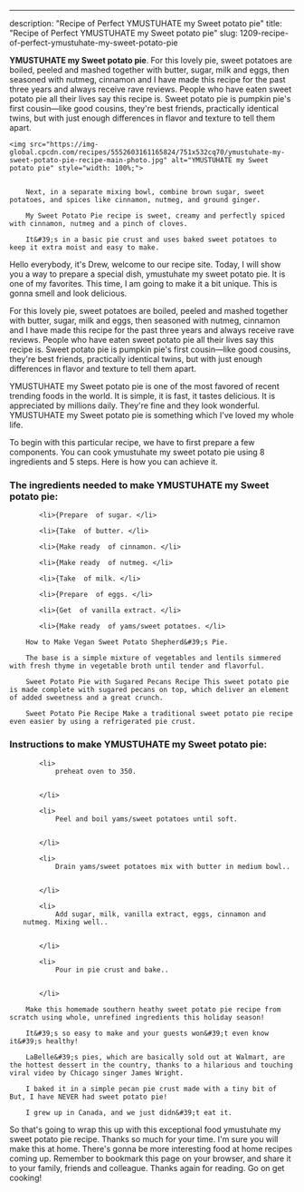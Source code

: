 ---
description: "Recipe of Perfect YMUSTUHATE my Sweet potato pie"
title: "Recipe of Perfect YMUSTUHATE my Sweet potato pie"
slug: 1209-recipe-of-perfect-ymustuhate-my-sweet-potato-pie

<p>
	<strong>YMUSTUHATE my Sweet potato pie</strong>. 
	For this lovely pie, sweet potatoes are boiled, peeled and mashed together with butter, sugar, milk and eggs, then seasoned with nutmeg, cinnamon and I have made this recipe for the past three years and always receive rave reviews. People who have eaten sweet potato pie all their lives say this recipe is. Sweet potato pie is pumpkin pie&#39;s first cousin—like good cousins, they&#39;re best friends, practically identical twins, but with just enough differences in flavor and texture to tell them apart.
</p>
<p>
	
	<img src="https://img-global.cpcdn.com/recipes/5552603161165824/751x532cq70/ymustuhate-my-sweet-potato-pie-recipe-main-photo.jpg" alt="YMUSTUHATE my Sweet potato pie" style="width: 100%;">
	
	
		Next, in a separate mixing bowl, combine brown sugar, sweet potatoes, and spices like cinnamon, nutmeg, and ground ginger.
	
		My Sweet Potato Pie recipe is sweet, creamy and perfectly spiced with cinnamon, nutmeg and a pinch of cloves.
	
		It&#39;s in a basic pie crust and uses baked sweet potatoes to keep it extra moist and easy to make.
	
</p>
<p>
	Hello everybody, it's Drew, welcome to our recipe site. Today, I will show you a way to prepare a special dish, ymustuhate my sweet potato pie. It is one of my favorites. This time, I am going to make it a bit unique. This is gonna smell and look delicious.
</p>
	
<p>
	For this lovely pie, sweet potatoes are boiled, peeled and mashed together with butter, sugar, milk and eggs, then seasoned with nutmeg, cinnamon and I have made this recipe for the past three years and always receive rave reviews. People who have eaten sweet potato pie all their lives say this recipe is. Sweet potato pie is pumpkin pie&#39;s first cousin—like good cousins, they&#39;re best friends, practically identical twins, but with just enough differences in flavor and texture to tell them apart.
</p>
<p>
	YMUSTUHATE my Sweet potato pie is one of the most favored of recent trending foods in the world. It is simple, it is fast, it tastes delicious. It is appreciated by millions daily. They're fine and they look wonderful. YMUSTUHATE my Sweet potato pie is something which I've loved my whole life.
</p>

<p>
To begin with this particular recipe, we have to first prepare a few components. You can cook ymustuhate my sweet potato pie using 8 ingredients and 5 steps. Here is how you can achieve it.
</p>

<h3>The ingredients needed to make YMUSTUHATE my Sweet potato pie:</h3>

<ol>
	
		<li>{Prepare  of sugar. </li>
	
		<li>{Take  of butter. </li>
	
		<li>{Make ready  of cinnamon. </li>
	
		<li>{Make ready  of nutmeg. </li>
	
		<li>{Take  of milk. </li>
	
		<li>{Prepare  of eggs. </li>
	
		<li>{Get  of vanilla extract. </li>
	
		<li>{Make ready  of yams/sweet potatoes. </li>
	
</ol>
<p>
	
		How to Make Vegan Sweet Potato Shepherd&#39;s Pie.
	
		The base is a simple mixture of vegetables and lentils simmered with fresh thyme in vegetable broth until tender and flavorful.
	
		Sweet Potato Pie with Sugared Pecans Recipe This sweet potato pie is made complete with sugared pecans on top, which deliver an element of added sweetness and a great crunch.
	
		Sweet Potato Pie Recipe Make a traditional sweet potato pie recipe even easier by using a refrigerated pie crust.
	
</p>

<h3>Instructions to make YMUSTUHATE my Sweet potato pie:</h3>

<ol>
	
		<li>
			preheat oven to 350.
			
			
		</li>
	
		<li>
			Peel and boil yams/sweet potatoes until soft.
			
			
		</li>
	
		<li>
			Drain yams/sweet potatoes mix with butter in medium bowl..
			
			
		</li>
	
		<li>
			Add sugar, milk, vanilla extract, eggs, cinnamon and nutmeg. Mixing well..
			
			
		</li>
	
		<li>
			Pour in pie crust and bake..
			
			
		</li>
	
</ol>

<p>
	
		Make this homemade southern heathy sweet potato pie recipe from scratch using whole, unrefined ingredients this holiday season!
	
		It&#39;s so easy to make and your guests won&#39;t even know it&#39;s healthy!
	
		LaBelle&#39;s pies, which are basically sold out at Walmart, are the hottest dessert in the country, thanks to a hilarious and touching viral video by Chicago singer James Wright.
	
		I baked it in a simple pecan pie crust made with a tiny bit of But, I have NEVER had sweet potato pie!
	
		I grew up in Canada, and we just didn&#39;t eat it.
	
</p>

<p>
	So that's going to wrap this up with this exceptional food ymustuhate my sweet potato pie recipe. Thanks so much for your time. I'm sure you will make this at home. There's gonna be more interesting food at home recipes coming up. Remember to bookmark this page on your browser, and share it to your family, friends and colleague. Thanks again for reading. Go on get cooking!
</p>
